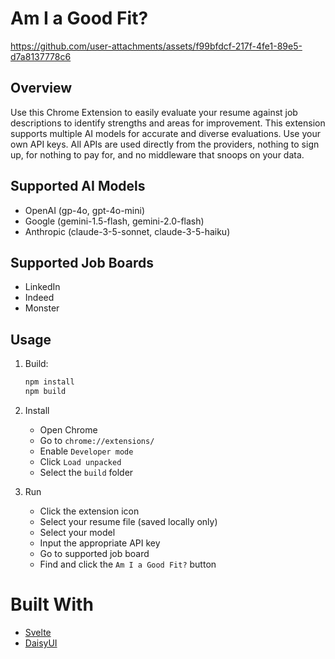 # Am I a Good Fit?

https://github.com/user-attachments/assets/f99bfdcf-217f-4fe1-89e5-d7a8137778c6

## Overview

Use this Chrome Extension to easily evaluate your resume against job descriptions to identify strengths and areas for improvement.
This extension supports multiple AI models for accurate and diverse evaluations. Use your own API keys. All APIs are used directly from the providers, 
nothing to sign up, for nothing to pay for, and no middleware that snoops on your data.

## Supported AI Models

- OpenAI (gp-4o, gpt-4o-mini)
- Google (gemini-1.5-flash, gemini-2.0-flash)
- Anthropic (claude-3-5-sonnet, claude-3-5-haiku)

## Supported Job Boards

- LinkedIn
- Indeed
- Monster

## Usage

1. Build:
   ```bash
   npm install
   npm build
   ```
   
2. Install
    - Open Chrome
    - Go to `chrome://extensions/`
    - Enable `Developer mode`
    - Click `Load unpacked`
    - Select the `build` folder

3. Run
    - Click the extension icon
    - Select your resume file (saved locally only)
    - Select your model
    - Input the appropriate API key
    - Go to supported job board
    - Find and click the `Am I a Good Fit?` button

# Built With

- [Svelte](https://svelte.dev/)
- [DaisyUI](https://daisyui.com/)
